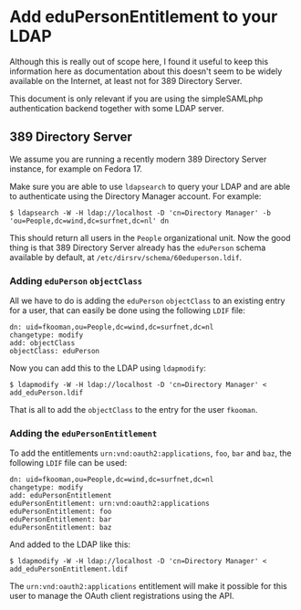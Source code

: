 # Add eduPersonEntitlement to your LDAP

Although this is really out of scope here, I found it useful to keep this 
information here as documentation about this doesn't seem to be widely 
available on the Internet, at least not for 389 Directory Server.

This document is only relevant if you are using the simpleSAMLphp 
authentication backend together with some LDAP server.

## 389 Directory Server

We assume you are running a recently modern 389 Directory Server instance, for 
example on Fedora 17.

Make sure you are able to use `ldapsearch` to query your LDAP and are able to 
authenticate using the Directory Manager account. For example:

    $ ldapsearch -W -H ldap://localhost -D 'cn=Directory Manager' -b 'ou=People,dc=wind,dc=surfnet,dc=nl' dn

This should return all users in the `People` organizational unit. Now the 
good thing is that 389 Directory Server already has the `eduPerson` schema 
available by default, at `/etc/dirsrv/schema/60eduperson.ldif`.

### Adding `eduPerson` `objectClass`

All we have to do is adding the `eduPerson` `objectClass` to an existing entry
for a user, that can easily be done using the following `LDIF` file:

    dn: uid=fkooman,ou=People,dc=wind,dc=surfnet,dc=nl
    changetype: modify
    add: objectClass
    objectClass: eduPerson

Now you can add this to the LDAP using `ldapmodify`:

    $ ldapmodify -W -H ldap://localhost -D 'cn=Directory Manager' < add_eduPerson.ldif

That is all to add the `objectClass` to the entry for the user `fkooman`.

### Adding the `eduPersonEntitlement`

To add the entitlements `urn:vnd:oauth2:applications`, `foo`, `bar` and `baz`, 
the following `LDIF` file can be used:

    dn: uid=fkooman,ou=People,dc=wind,dc=surfnet,dc=nl
    changetype: modify
    add: eduPersonEntitlement
    eduPersonEntitlement: urn:vnd:oauth2:applications
    eduPersonEntitlement: foo
    eduPersonEntitlement: bar
    eduPersonEntitlement: baz

And added to the LDAP like this:

    $ ldapmodify -W -H ldap://localhost -D 'cn=Directory Manager' < add_eduPersonEntitlement.ldif

The `urn:vnd:oauth2:applications` entitlement will make it possible for this 
user to manage the OAuth client registrations using the API.
